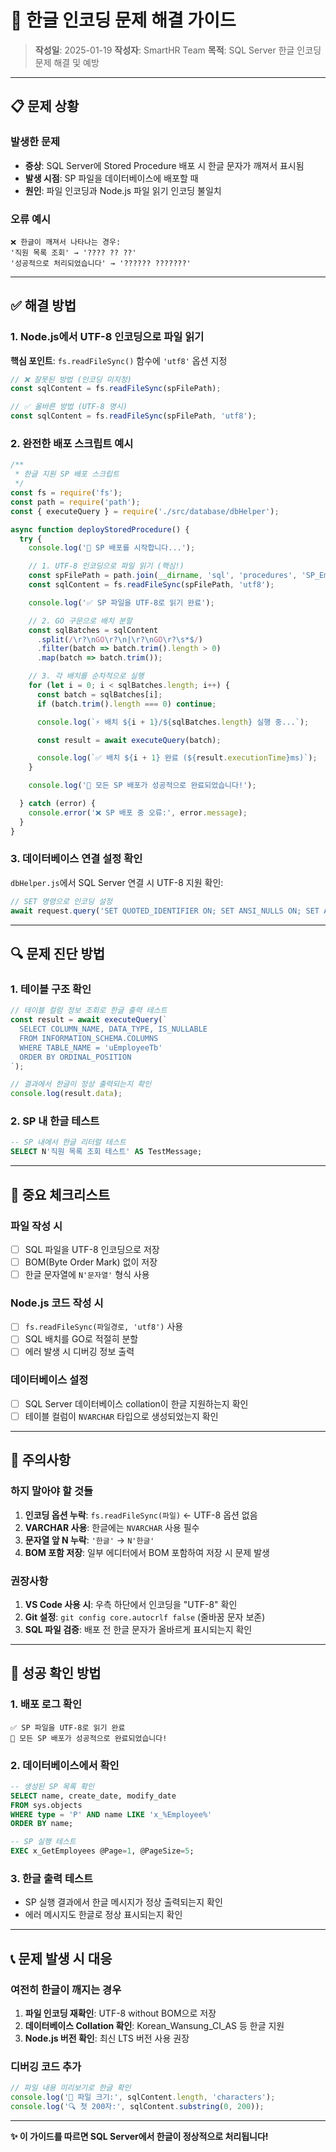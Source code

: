 # 🔧 한글 인코딩 문제 해결 가이드

> **작성일**: 2025-01-19
> **작성자**: SmartHR Team
> **목적**: SQL Server 한글 인코딩 문제 해결 및 예방

---

## 📋 문제 상황

### 발생한 문제
- **증상**: SQL Server에 Stored Procedure 배포 시 한글 문자가 깨져서 표시됨
- **발생 시점**: SP 파일을 데이터베이스에 배포할 때
- **원인**: 파일 인코딩과 Node.js 파일 읽기 인코딩 불일치

### 오류 예시
```
❌ 한글이 깨져서 나타나는 경우:
'직원 목록 조회' → '???? ?? ??'
'성공적으로 처리되었습니다' → '?????? ???????'
```

---

## ✅ 해결 방법

### 1. Node.js에서 UTF-8 인코딩으로 파일 읽기

**핵심 포인트**: `fs.readFileSync()` 함수에 `'utf8'` 옵션 지정

```javascript
// ❌ 잘못된 방법 (인코딩 미지정)
const sqlContent = fs.readFileSync(spFilePath);

// ✅ 올바른 방법 (UTF-8 명시)
const sqlContent = fs.readFileSync(spFilePath, 'utf8');
```

### 2. 완전한 배포 스크립트 예시

```javascript
/**
 * 한글 지원 SP 배포 스크립트
 */
const fs = require('fs');
const path = require('path');
const { executeQuery } = require('./src/database/dbHelper');

async function deployStoredProcedure() {
  try {
    console.log('🚀 SP 배포를 시작합니다...');

    // 1. UTF-8 인코딩으로 파일 읽기 (핵심!)
    const spFilePath = path.join(__dirname, 'sql', 'procedures', 'SP_Employee_Complete.sql');
    const sqlContent = fs.readFileSync(spFilePath, 'utf8');

    console.log('✅ SP 파일을 UTF-8로 읽기 완료');

    // 2. GO 구문으로 배치 분할
    const sqlBatches = sqlContent
      .split(/\r?\nGO\r?\n|\r?\nGO\r?\s*$/)
      .filter(batch => batch.trim().length > 0)
      .map(batch => batch.trim());

    // 3. 각 배치를 순차적으로 실행
    for (let i = 0; i < sqlBatches.length; i++) {
      const batch = sqlBatches[i];
      if (batch.trim().length === 0) continue;

      console.log(`⚡ 배치 ${i + 1}/${sqlBatches.length} 실행 중...`);

      const result = await executeQuery(batch);

      console.log(`✅ 배치 ${i + 1} 완료 (${result.executionTime}ms)`);
    }

    console.log('🎉 모든 SP 배포가 성공적으로 완료되었습니다!');

  } catch (error) {
    console.error('❌ SP 배포 중 오류:', error.message);
  }
}
```

### 3. 데이터베이스 연결 설정 확인

`dbHelper.js`에서 SQL Server 연결 시 UTF-8 지원 확인:

```javascript
// SET 명령으로 인코딩 설정
await request.query('SET QUOTED_IDENTIFIER ON; SET ANSI_NULLS ON; SET ANSI_PADDING ON;');
```

---

## 🔍 문제 진단 방법

### 1. 테이블 구조 확인
```javascript
// 테이블 컬럼 정보 조회로 한글 출력 테스트
const result = await executeQuery(`
  SELECT COLUMN_NAME, DATA_TYPE, IS_NULLABLE
  FROM INFORMATION_SCHEMA.COLUMNS
  WHERE TABLE_NAME = 'uEmployeeTb'
  ORDER BY ORDINAL_POSITION
`);

// 결과에서 한글이 정상 출력되는지 확인
console.log(result.data);
```

### 2. SP 내 한글 테스트
```sql
-- SP 내에서 한글 리터럴 테스트
SELECT N'직원 목록 조회 테스트' AS TestMessage;
```

---

## 📝 중요 체크리스트

### 파일 작성 시
- [ ] SQL 파일을 UTF-8 인코딩으로 저장
- [ ] BOM(Byte Order Mark) 없이 저장
- [ ] 한글 문자열에 `N'문자열'` 형식 사용

### Node.js 코드 작성 시
- [ ] `fs.readFileSync(파일경로, 'utf8')` 사용
- [ ] SQL 배치를 GO로 적절히 분할
- [ ] 에러 발생 시 디버깅 정보 출력

### 데이터베이스 설정
- [ ] SQL Server 데이터베이스 collation이 한글 지원하는지 확인
- [ ] 테이블 컬럼이 `NVARCHAR` 타입으로 생성되었는지 확인

---

## 🚫 주의사항

### 하지 말아야 할 것들
1. **인코딩 옵션 누락**: `fs.readFileSync(파일)` ← UTF-8 옵션 없음
2. **VARCHAR 사용**: 한글에는 `NVARCHAR` 사용 필수
3. **문자열 앞 N 누락**: `'한글'` → `N'한글'`
4. **BOM 포함 저장**: 일부 에디터에서 BOM 포함하여 저장 시 문제 발생

### 권장사항
1. **VS Code 사용 시**: 우측 하단에서 인코딩을 "UTF-8" 확인
2. **Git 설정**: `git config core.autocrlf false` (줄바꿈 문자 보존)
3. **SQL 파일 검증**: 배포 전 한글 문자가 올바르게 표시되는지 확인

---

## 🎯 성공 확인 방법

### 1. 배포 로그 확인
```
✅ SP 파일을 UTF-8로 읽기 완료
🎉 모든 SP 배포가 성공적으로 완료되었습니다!
```

### 2. 데이터베이스에서 확인
```sql
-- 생성된 SP 목록 확인
SELECT name, create_date, modify_date
FROM sys.objects
WHERE type = 'P' AND name LIKE 'x_%Employee%'
ORDER BY name;

-- SP 실행 테스트
EXEC x_GetEmployees @Page=1, @PageSize=5;
```

### 3. 한글 출력 테스트
- SP 실행 결과에서 한글 메시지가 정상 출력되는지 확인
- 에러 메시지도 한글로 정상 표시되는지 확인

---

## 📞 문제 발생 시 대응

### 여전히 한글이 깨지는 경우
1. **파일 인코딩 재확인**: UTF-8 without BOM으로 저장
2. **데이터베이스 Collation 확인**: Korean_Wansung_CI_AS 등 한글 지원
3. **Node.js 버전 확인**: 최신 LTS 버전 사용 권장

### 디버깅 코드 추가
```javascript
// 파일 내용 미리보기로 한글 확인
console.log('📄 파일 크기:', sqlContent.length, 'characters');
console.log('🔍 첫 200자:', sqlContent.substring(0, 200));
```

---

**✨ 이 가이드를 따르면 SQL Server에서 한글이 정상적으로 처리됩니다!**